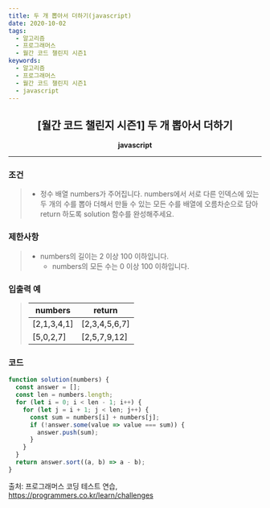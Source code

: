 ```yaml
---
title: 두 개 뽑아서 더하기(javascript)
date: 2020-10-02
tags:
  - 알고리즘
  - 프로그래머스
  - 월간 코드 챌린지 시즌1
keywords:
  - 알고리즘
  - 프로그래머스
  - 월간 코드 챌린지 시즌1
  - javascript
---
```


## <center>[월간 코드 챌린지 시즌1] 두 개 뽑아서 더하기</center>

**<center>javascript</center>**

---

### 조건

> - 정수 배열 numbers가 주어집니다. numbers에서 서로 다른 인덱스에 있는 두 개의 수를 뽑아 더해서 만들 수 있는 모든 수를 배열에 오름차순으로 담아 return 하도록 solution 함수를 완성해주세요.

### 제한사항

> - numbers의 길이는 2 이상 100 이하입니다.
>   - numbers의 모든 수는 0 이상 100 이하입니다.

### 입출력 예

> | numbers     | return        |
> | ----------- | ------------- |
> | [2,1,3,4,1] | [2,3,4,5,6,7] |
> | [5,0,2,7]   | [2,5,7,9,12]  |

### 코드

```javascript
function solution(numbers) {
  const answer = [];
  const len = numbers.length;
  for (let i = 0; i < len - 1; i++) {
    for (let j = i + 1; j < len; j++) {
      const sum = numbers[i] + numbers[j];
      if (!answer.some(value => value === sum)) {
        answer.push(sum);
      }
    }
  }
  return answer.sort((a, b) => a - b);
}
```

출처: 프로그래머스 코딩 테스트 연습, https://programmers.co.kr/learn/challenges
